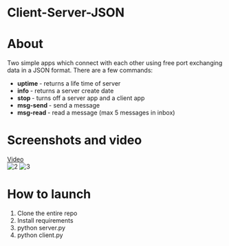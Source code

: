 # Client-Server-JSON

# About 
Two simple apps which connect with each other using free port exchanging data in a JSON format. There are a few commands: <br/>
- <b> uptime </b> - returns a life time of server <br/>
- <b> info </b> - returns a server create date <br/>
- <b> stop </b> - turns off a server app and a client app <br/>
- <b> msg-send </b> - send a message <br/>
- <b> msg-read </b> - read a message (max 5 messages in inbox) <br/>

# Screenshots and video 
<a href="https://www.youtube.com/watch?v=4dhfFexi9I4&feature=youtu.be" target="_blank">Video</a> </br>
![2](https://user-images.githubusercontent.com/33324211/109801566-eeab5100-7c1e-11eb-820e-c6ea9d25bf1e.PNG)
![3](https://user-images.githubusercontent.com/33324211/109801568-efdc7e00-7c1e-11eb-8692-bc15ff377608.PNG) 


# How to launch
1. Clone the entire repo
2. Install requirements
3. python server.py
4. python client.py
